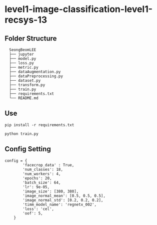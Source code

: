 # level1-image-classification-level1-recsys-13

## Folder Structure

```shell
  SeongBeomLEE
  ├── jupyter
  ├── model.py
  ├── loss.py
  ├── metric.py
  ├── dataAugmentation.py
  ├── dataPreprocessing.py
  ├── dataset.py
  ├── transform.py
  ├── train.py
  ├── requirements.txt
  └── README.md
```

## Use

```shell
pip install -r requirements.txt

python train.py
```

## Config Setting
```shell
config = {
        'facecrop_data' : True,
        'num_classes': 18,
        'num_workers': 4,
        'epochs': 20,
        'batch_size': 64,
        'lr': 9e-05,
        'image_size': [380, 380],
        'image_normal_mean': [0.5, 0.5, 0.5],
        'image_normal_std': [0.2, 0.2, 0.2],
        'timm_model_name': 'regnetx_002',
        'loss': 'cel',
        'oof': 5,
    }
```
